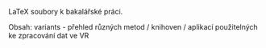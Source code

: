 LaTeX soubory k bakalářské práci.

Obsah:
variants - přehled různých metod / knihoven / aplikací použitelných ke zpracování dat ve VR
